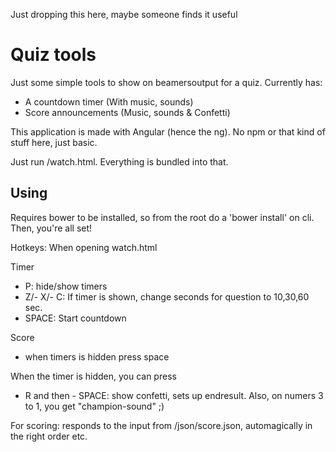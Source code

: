 Just dropping this here, maybe someone finds it useful

# Quiz tools

Just some simple tools to show on beamersoutput for a quiz.
Currently has:
  - A countdown timer   (With music, sounds)
  - Score announcements (Music, sounds & Confetti)

This application is made with Angular (hence the ng). No npm or that kind of stuff here, just basic.

Just run /watch.html. Everything is bundled into that.

## Using

Requires bower to be installed, so from the root do a 'bower install' on cli. Then, you're all set!

Hotkeys:
When opening watch.html

Timer
  - P:   hide/show timers
  - Z/- X/- C: If timer is shown, change seconds for question to 10,30,60 sec.
  - SPACE: Start countdown

Score
  - when timers is hidden press space
  
When the timer is hidden, you can press
  - R and then - SPACE: show confetti, sets up endresult. Also, on numers 3 to 1, you get "champion-sound" ;)


For scoring: responds to the input from /json/score.json, automagically in the right order etc.
